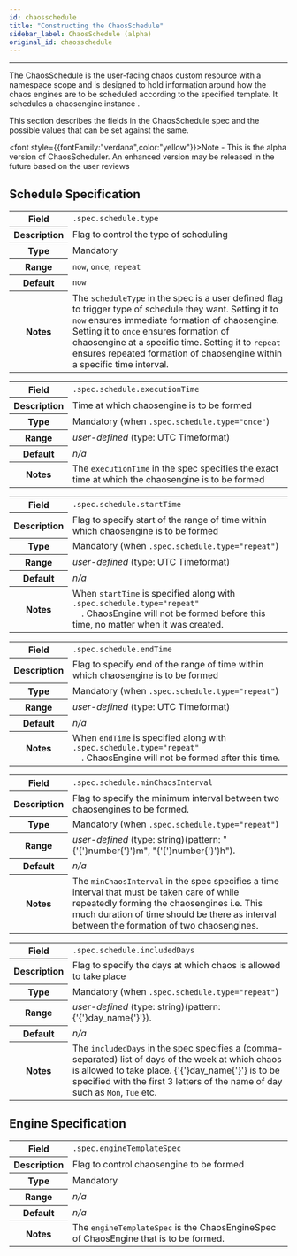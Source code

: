 ```yaml
---
id: chaosschedule
title: "Constructing the ChaosSchedule"
sidebar_label: ChaosSchedule (alpha)
original_id: chaosschedule
---
```


---

The ChaosSchedule is the user-facing chaos custom resource with a namespace scope and is designed to hold information
around how the chaos engines are to be scheduled according to the specified template. It schedules a chaosengine instance .

This section describes the fields in the ChaosSchedule spec and the possible values that can be set against the same.

<font style={{fontFamily:"verdana",color:"yellow"}}>Note</font> - This is the alpha version of ChaosScheduler. An enhanced version may be released in the future based on the user reviews

## Schedule Specification

<table>
<tr>
  <th>Field</th>
  <td><code>.spec.schedule.type</code></td>
</tr>
<tr>
  <th>Description</th>
  <td>Flag to control the type of scheduling</td>
</tr>
<tr>
  <th>Type</th>
  <td>Mandatory</td>
</tr>
<tr>
  <th>Range</th>
  <td><code>now</code>, <code>once</code>, <code>repeat</code></td>
</tr>
<tr>
  <th>Default</th>
  <td><code>now</code></td>
</tr>
<tr>
  <th>Notes</th>
  <td>The <code>scheduleType</code> in the spec is a user defined flag to trigger type of schedule they want. Setting it to <code>now</code> ensures immediate formation of chaosengine. Setting it to <code>once</code> ensures formation of chaosengine at a specific time. Setting it to <code>repeat</code> ensures repeated formation of chaosengine within a specific time interval.</td>
</tr>
</table>

<table>
<tr>
  <th>Field</th>
  <td><code>.spec.schedule.executionTime</code></td>
</tr>
<tr>
  <th>Description</th>
  <td>Time at which chaosengine is to be formed</td>
</tr>
<tr>
  <th>Type</th>
  <td>Mandatory (when <code>.spec.schedule.type="once"</code>)</td>
</tr>
<tr>
  <th>Range</th>
  <td><i>user-defined</i> (type: UTC Timeformat)</td>
</tr>
<tr>
  <th>Default</th>
  <td><i>n/a</i></td>
</tr>
<tr>
  <th>Notes</th>
  <td>The <code>executionTime</code> in the spec specifies the exact time at which the chaosengine is to be formed</td>
</tr>
</table>

<table>
<tr>
  <th>Field</th>
  <td><code>.spec.schedule.startTime</code></td>
</tr>
<tr>
  <th>Description</th>
  <td>Flag to specify start of the range of time within which chaosengine is to be formed</td>
</tr>
<tr>
  <th>Type</th>
  <td>Mandatory (when <code>.spec.schedule.type="repeat"</code>)</td>
</tr>
<tr>
  <th>Range</th>
  <td><i>user-defined</i> (type: UTC Timeformat)</td>
</tr>
<tr>
  <th>Default</th>
  <td><i>n/a</i></td>
</tr>
<tr>
  <th>Notes</th>
  <td>When <code>startTime</code> is specified along with <code>.spec.schedule.type="repeat"
  </code>. ChaosEngine will not be formed before this time, no matter when it was created.</td>
</tr>
</table>

<table>
<tr>
  <th>Field</th>
  <td><code>.spec.schedule.endTime</code></td>
</tr>
<tr>
  <th>Description</th>
  <td>Flag to specify end of the range of time within which chaosengine is to be formed</td>
</tr>
<tr>
  <th>Type</th>
  <td>Mandatory (when <code>.spec.schedule.type="repeat"</code>)</td>
</tr>
<tr>
  <th>Range</th>
  <td><i>user-defined</i> (type: UTC Timeformat)</td>
</tr>
<tr>
  <th>Default</th>
  <td><i>n/a</i></td>
</tr>
<tr>
  <th>Notes</th>
  <td>When <code>endTime</code> is specified along with <code>.spec.schedule.type="repeat"
  </code>. ChaosEngine will not be formed after this time.</td>
</tr>
</table>

<table>
<tr>
  <th>Field</th>
  <td><code>.spec.schedule.minChaosInterval</code></td>
</tr>
<tr>
  <th>Description</th>
  <td>Flag to specify the minimum interval between two chaosengines to be formed. </td>
</tr>
<tr>
  <th>Type</th>
  <td>Mandatory (when <code>.spec.schedule.type="repeat"</code>)</td>
</tr>
<tr>
  <th>Range</th>
  <td><i>user-defined</i> (type: string)(pattern: "{'{'}number{'}'}m", "{'{'}number{'}'}h").</td>
</tr>
<tr>
  <th>Default</th>
  <td><i>n/a</i></td>
</tr>
<tr>
  <th>Notes</th>
  <td>The <code>minChaosInterval</code> in the spec specifies a time interval that must be taken care of while repeatedly forming the chaosengines i.e. This much duration of time should be there as interval between the formation of two chaosengines. </td>
</tr>
</table>

<table>
<tr>
  <th>Field</th>
  <td><code>.spec.schedule.includedDays</code></td>
</tr>
<tr>
  <th>Description</th>
  <td>Flag to specify the days at which chaos is allowed to take place</td>
</tr>
<tr>
  <th>Type</th>
  <td>Mandatory (when <code>.spec.schedule.type="repeat"</code>)</td>
</tr>
<tr>
  <th>Range</th>
  <td><i>user-defined</i> (type: string)(pattern: {'{'}day_name{'}'}).</td>
</tr>
<tr>
  <th>Default</th>
  <td><i>n/a</i></td>
</tr>
<tr>
  <th>Notes</th>
  <td>The <code>includedDays</code> in the spec specifies a (comma-separated) list of days of the week at which chaos is allowed to take place. {'{'}day_name{'}'} is to be specified with the first 3 letters of the name of day such as <code>Mon</code>, <code>Tue</code> etc.</td>
</tr>
</table>

## Engine Specification

<table>
<tr>
  <th>Field</th>
  <td><code>.spec.engineTemplateSpec</code></td>
</tr>
<tr>
  <th>Description</th>
  <td>Flag to control chaosengine to be formed </td>
</tr>
<tr>
  <th>Type</th>
  <td>Mandatory</td>
</tr>
<tr>
  <th>Range</th>
  <td><i>n/a</i></td>
</tr>
<tr>
  <th>Default</th>
  <td><i>n/a</i></td>
</tr>
<tr>
  <th>Notes</th>
  <td>The <code>engineTemplateSpec</code> is the ChaosEngineSpec of ChaosEngine that is to be formed.</td>
</tr>
</table>
